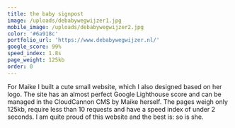```yaml
---
title: the baby signpost
image: /uploads/debabywegwijzer1.jpg
mobile_image: /uploads/debabywegwijzer2.jpg
color: '#6a918c'
portfolio_url: 'https://www.debabywegwijzer.nl/'
google_score: 99%
speed_index: 1.8s
page_weight: 125kb
order: 0
---
```


For Maike I built a cute small website, which I also designed based on her logo. The site has an almost perfect Google Lighthouse score and can be managed in the CloudCannon CMS by Maike herself. The pages weigh only 125kb, require less than 10 requests and have a speed index of under 2 seconds. I am quite proud of this website and the best is: so is she.